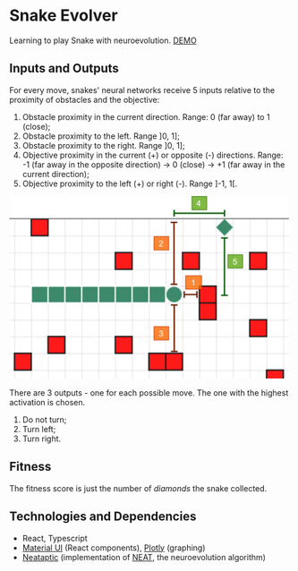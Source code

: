 # Snake Evolver

Learning to play Snake with neuroevolution. [DEMO](https://ppinto22.github.io/snake-evolver/)

## Inputs and Outputs

For every move, snakes' neural networks receive 5 inputs relative to the proximity of obstacles and the objective:

1. Obstacle proximity in the current direction. Range: 0 (far away) to 1 (close);
2. Obstacle proximity to the left. Range ]0, 1];
3. Obstacle proximity to the right. Range ]0, 1];
4. Objective proximity in the current (+) or opposite (-) directions. Range: -1 (far away in the opposite direction) -> 0 (close) -> +1 (far away in the current direction);
5. Objective proximity to the left (+) or right (-). Range ]-1, 1[.

<img width="500px" alt="Inputs" src="img/inputs.png">

There are 3 outputs - one for each possible move. The one with the highest activation is chosen.

1. Do not turn;
2. Turn left;
3. Turn right.

## Fitness

The fitness score is just the number of *diamonds* the snake collected.

## Technologies and Dependencies

- React, Typescript
- [Material UI](https://material-ui.com/) (React components), [Plotly](https://plotly.com/javascript/) (graphing)
- [Neataptic](https://github.com/wagenaartje/neataptic) (implementation of [NEAT](http://nn.cs.utexas.edu/downloads/papers/stanley.ec02.pdf), the neuroevolution algorithm)
